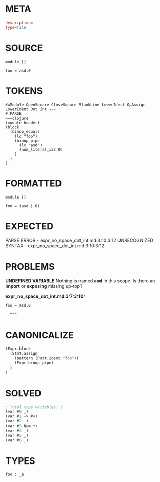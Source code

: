 # META
~~~ini
description=
type=file
~~~
# SOURCE
~~~roc
module []

foo = asd.0
~~~
# TOKENS
~~~text
KwModule OpenSquare CloseSquare BlankLine LowerIdent OpAssign LowerIdent Dot Int ~~~
# PARSE
~~~clojure
(module-header)
(block
  (binop_equals
    (lc "foo")
    (binop_pipe
      (lc "asd")
      (num_literal_i32 0)
    )
  )
)
~~~
# FORMATTED
~~~roc
module []

foo = (asd | 0)
~~~
# EXPECTED
PARSE ERROR - expr_no_space_dot_int.md:3:10:3:12
UNRECOGNIZED SYNTAX - expr_no_space_dot_int.md:3:10:3:12
# PROBLEMS
**UNDEFINED VARIABLE**
Nothing is named **asd** in this scope.
Is there an **import** or **exposing** missing up-top?

**expr_no_space_dot_int.md:3:7:3:10:**
```roc
foo = asd.0
```
      ^^^


# CANONICALIZE
~~~clojure
(Expr.block
  (Stmt.assign
    (pattern (Patt.ident "foo"))
    (Expr.binop_pipe)
  )
)
~~~
# SOLVED
~~~clojure
; Total type variables: 7
(var #0 _)
(var #1 -> #4)
(var #2 _)
(var #3 Num *)
(var #4 _)
(var #5 _)
(var #6 _)
~~~
# TYPES
~~~roc
foo : _a
~~~
